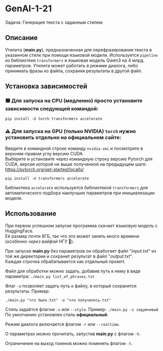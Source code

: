 #     GenAI-1-21
Задача: Генерация текста с заданным стилем

## Описание
Утилита (**main.py**), предназначенная для перефразирования текста в указанном стиле при помощи языковой модели.
Используется `pipeline` из библиотеки `transformers` и языковая модель Qwen3 на 4 млрд. параметров.
Утилита может работать в режиме диалога, либо принимать фразы из файла, сохраняя результаты в другой файл.

## Установка зависимостей
### 🟦 Для запуска на CPU (медленно) просто установите зависимости следующей командой:
```
pip install -U torch transformers accelerate
```
### ⚠️ Для запуска на GPU (только NVIDIA) `torch` нужно установить отдельно на официальном сайте:  
Введите в командной строке команду `nvidia-smi` и посмотрите в верхнем-правом углу версию CUDA.  
Выберите и установите через командную строку версию Pytorch для CUDA, версия которой не выше полученной на предыдущем шаге:  
https://pytorch.org/get-started/locally/  
```
pip install -U transformers accelerate
```
Библиотека `accelerate` используется библиотекой `transformers` для автоматического подбора наилучших параметров при инициализации модели.

## Использование
При первом успешном запуске программа скачает языковую модель с HuggingFace.  
Её размер почти 8ГБ, так что это может занять много времени (*особенно через вайфай НГУ* 🌇).

При запуске **main.py** без параметров он обработает файл "*input.txt*" из той же директории и сохранит результат в файл "*output.txt*".  
Каждая строчка обрабатывается как отдельный промпт.

Файл для обработки можно задать, добавив путь к нему в виде параметра: `./main.py list_of_phrases.txt`

Флаг `-o` позволяет задать путь к файлу, в который сохранятся результаты. Пример:
```
./main.py "что было.txt" -o "что получилось.txt"
```

Стиль задаётся флагом `-s` или `--style`. Пример: `./main.py -s задумчивый`  
По умолчанию установлен стиль **официальный**.

Режим диалога включается флагом `-r` или `--realtime`.

О параметрах можно прочитать, запустив **main.py** с флагом `-h`.

Ограничение на выход токенов можно поменять флагом `-t`.